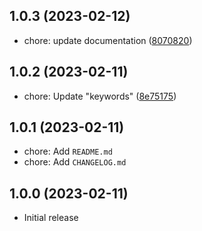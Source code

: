 ## 1.0.3 (2023-02-12)

* chore: update documentation ([8070820](https://github.com/xsjcTony/vite-plugin-inject-html/commit/8070820))



## 1.0.2 (2023-02-11)

* chore: Update "keywords" ([8e75175](https://github.com/xsjcTony/vite-plugin-inject-html/commit/8e75175))



## 1.0.1 (2023-02-11)

- chore: Add `README.md`
- chore: Add `CHANGELOG.md`


## 1.0.0 (2023-02-11)

* Initial release
